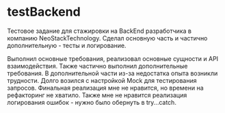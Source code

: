 # testBackend
Тестовое задание для стажировки на BackEnd разработчика в компанию NeoStackTechnology. Сделал основную часть и частично дополнительную - тесты и логирование. 

Выполнил основные требования, реализовал основные сущности и API взаимодействия. 
Также частично выполнил дополнительные требования.
В дополнительной части из-за недостатка опыта возникли трудности. Долго возился с настройкой Mock для тестирования запросов. Финальная реализация мне не нравится, но времени на рефакторинг не хватило. 
Также мне не нравится реализация логирования ошибок - нужно было обернуть в try...catch. 
